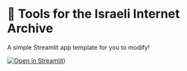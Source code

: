 # 🎈 Tools for the Israeli Internet Archive

A simple Streamlit app template for you to modify!

[![Open in Streamlit](https://static.streamlit.io/badges/streamlit_badge_black_white.svg)](https://iia-tools.streamlit.app/))

